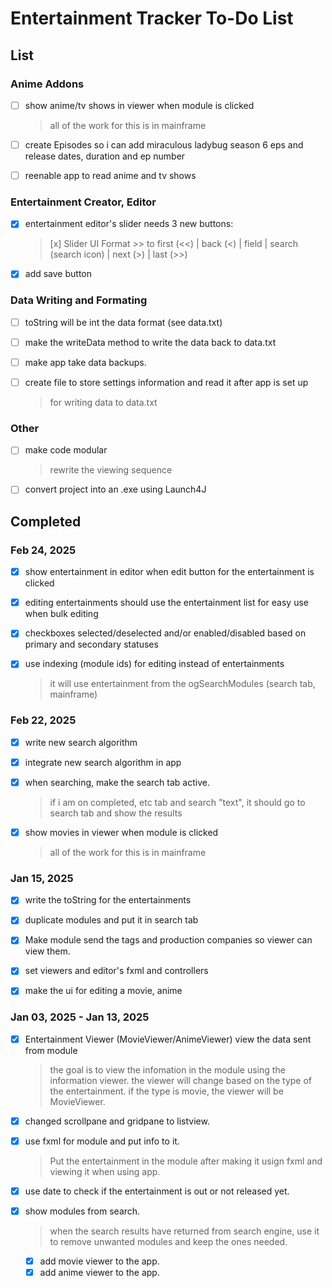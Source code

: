 # Entertainment Tracker To-Do List

## List

### Anime Addons

- [ ] show anime/tv shows in viewer when module is clicked

  > all of the work for this is in mainframe

- [ ] create Episodes so i can add miraculous ladybug season 6 eps and release dates, duration and ep number
- [ ] reenable app to read anime and tv shows

### Entertainment Creator, Editor

- [x] entertainment editor's slider needs 3 new buttons:

  > [x] Slider UI Format >> to first (<<) | back (<) | field | search (search icon) | next (>) | last (>>)

- [x] add save button

### Data Writing and Formating

- [ ] toString will be int the data format (see data.txt)
- [ ] make the writeData method to write the data back to data.txt
- [ ] make app take data backups.
- [ ] create file to store settings information and read it after app is set up

  > for writing data to data.txt

### Other

- [ ] make code modular
  > rewrite the viewing sequence
- [ ] convert project into an .exe using Launch4J
<!-- > can be viewed like the tags -->

## Completed

### Feb 24, 2025

- [x] show entertainment in editor when edit button for the entertainment is clicked
- [x] editing entertainments should use the entertainment list for easy use when bulk editing
- [x] checkboxes selected/deselected and/or enabled/disabled based on primary and secondary statuses

- [x] use indexing (module ids) for editing instead of entertainments

  > it will use entertainment from the ogSearchModules (search tab, mainframe)

### Feb 22, 2025

- [x] write new search algorithm
- [x] integrate new search algorithm in app

- [x] when searching, make the search tab active.

  > if i am on completed, etc tab and search "text", it should go to search tab and show the results

- [x] show movies in viewer when module is clicked
  > all of the work for this is in mainframe

### Jan 15, 2025

- [x] write the toString for the entertainments

- [x] duplicate modules and put it in search tab
- [x] Make module send the tags and production companies so viewer can view them.
- [x] set viewers and editor's fxml and controllers
- [x] make the ui for editing a movie, anime

### Jan 03, 2025 - Jan 13, 2025

- [x] Entertainment Viewer (MovieViewer/AnimeViewer) view the data sent from module

  > the goal is to view the infomation in the module using the information viewer. the viewer will change based on the type of the entertainment. if the type is movie, the viewer will be MovieViewer.

- [x] changed scrollpane and gridpane to listview.
- [x] use fxml for module and put info to it.

  > Put the entertainment in the module after making it usign fxml and viewing it when using app.

- [x] use date to check if the entertainment is out or not released yet.
- [x] show modules from search.

  > when the search results have returned from search engine, use it to remove unwanted modules and keep the ones needed.

  - [x] add movie viewer to the app.
  - [x] add anime viewer to the app.
